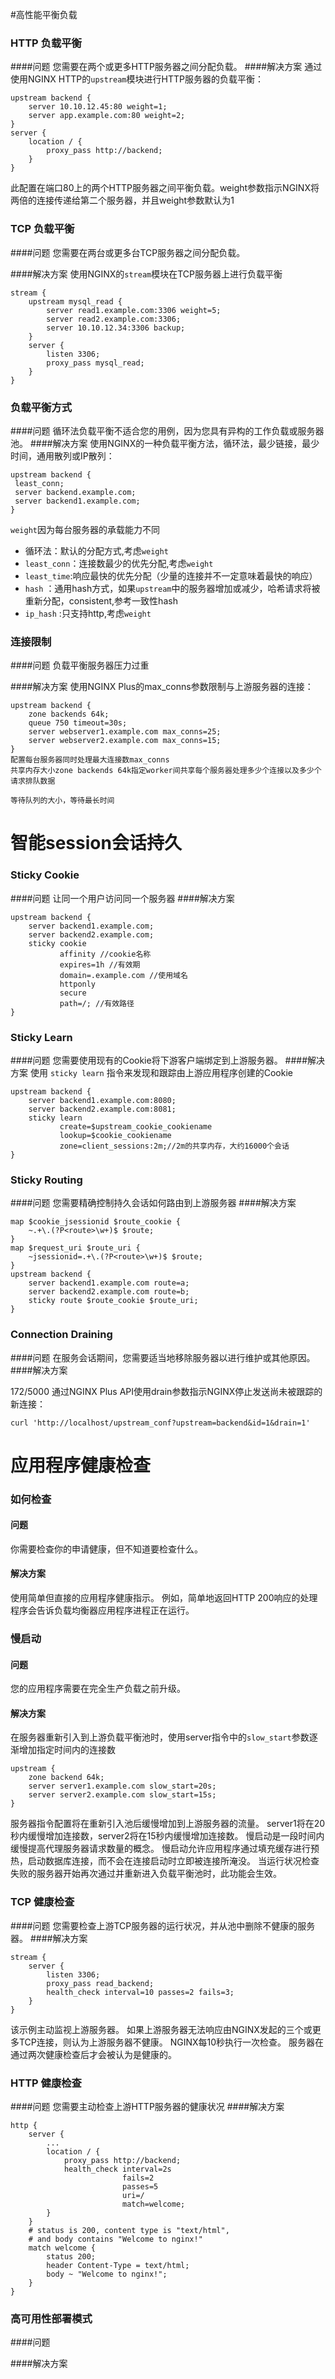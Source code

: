 #高性能平衡负载
### HTTP 负载平衡
####问题
您需要在两个或更多HTTP服务器之间分配负载。
####解决方案
通过使用NGINX HTTP的`upstream`模块进行HTTP服务器的负载平衡：
```nginx
upstream backend {
    server 10.10.12.45:80 weight=1;
    server app.example.com:80 weight=2;
}
server {
    location / {
        proxy_pass http://backend;
    }
}

```
此配置在端口80上的两个HTTP服务器之间平衡负载。weight参数指示NGINX将两倍的连接传递给第二个服务器，并且weight参数默认为1


### TCP 负载平衡
####问题
您需要在两台或更多台TCP服务器之间分配负载。

####解决方案
使用NGINX的`stream`模块在TCP服务器上进行负载平衡
```
stream {
    upstream mysql_read {
        server read1.example.com:3306 weight=5;
        server read2.example.com:3306;
        server 10.10.12.34:3306 backup;
    }
    server {
        listen 3306;
        proxy_pass mysql_read;
    }
}

```


### 负载平衡方式
####问题
循环法负载平衡不适合您的用例，因为您具有异构的工作负载或服务器池。
####解决方案
使用NGINX的一种负载平衡方法，循环法，最少链接，最少时间，通用散列或IP散列：
```
upstream backend {
 least_conn;
 server backend.example.com;
 server backend1.example.com;
}

```
`weight`因为每台服务器的承载能力不同
- 循环法：默认的分配方式,考虑`weight`
- `least_conn`：连接数最少的优先分配,考虑`weight`
- `least_time`:响应最快的优先分配（少量的连接并不一定意味着最快的响应）
- `hash` ：通用hash方式，如果`upstream`中的服务器增加或减少，哈希请求将被重新分配，consistent,参考一致性hash
- `ip_hash` :只支持http,考虑`weight`


### 连接限制
####问题
负载平衡服务器压力过重

####解决方案
使用NGINX Plus的max_conns参数限制与上游服务器的连接：
```
upstream backend {
    zone backends 64k;
    queue 750 timeout=30s;
    server webserver1.example.com max_conns=25;
    server webserver2.example.com max_conns=15;
}
配置每台服务器同时处理最大连接数max_conns
共享内存大小zone backends 64k指定worker间共享每个服务器处理多少个连接以及多少个请求排队数据

等待队列的大小，等待最长时间
```

# 智能session会话持久
### Sticky Cookie
####问题
让同一个用户访问同一个服务器
####解决方案
```
upstream backend {
    server backend1.example.com;
    server backend2.example.com;
    sticky cookie
           affinity //cookie名称
           expires=1h //有效期
           domain=.example.com //使用域名
           httponly 
           secure
           path=/; //有效路径
}

```


### Sticky Learn
####问题
您需要使用现有的Cookie将下游客户端绑定到上游服务器。
####解决方案
使用 `sticky learn` 指令来发现和跟踪由上游应用程序创建的Cookie
```
upstream backend {
    server backend1.example.com:8080;
    server backend2.example.com:8081;
    sticky learn
           create=$upstream_cookie_cookiename
           lookup=$cookie_cookiename
           zone=client_sessions:2m;//2m的共享内存，大约16000个会话
}

```

### Sticky Routing
####问题
您需要精确控制持久会话如何路由到上游服务器
####解决方案
```
map $cookie_jsessionid $route_cookie {
    ~.+\.(?P<route>\w+)$ $route;
}
map $request_uri $route_uri {
    ~jsessionid=.+\.(?P<route>\w+)$ $route;
}
upstream backend {
    server backend1.example.com route=a;
    server backend2.example.com route=b;
    sticky route $route_cookie $route_uri;
}

```


### Connection Draining
####问题
在服务会话期间，您需要适当地移除服务器以进行维护或其他原因。
####解决方案

172/5000
通过NGINX Plus API使用drain参数指示NGINX停止发送尚未被跟踪的新连接：
```
curl 'http://localhost/upstream_conf?upstream=backend&id=1&drain=1'

```
# 应用程序健康检查
### 如何检查
#### 问题
你需要检查你的申请健康，但不知道要检查什么。
#### 解决方案
使用简单但直接的应用程序健康指示。 例如，简单地返回HTTP 200响应的处理程序会告诉负载均衡器应用程序进程正在运行。



### 慢启动
#### 问题
您的应用程序需要在完全生产负载之前升级。
#### 解决方案
在服务器重新引入到上游负载平衡池时，使用server指令中的`slow_start`参数逐渐增加指定时间内的连接数
```
upstream {
    zone backend 64k;
    server server1.example.com slow_start=20s;
    server server2.example.com slow_start=15s;
}

```
服务器指令配置将在重新引入池后缓慢增加到上游服务器的流量。
server1将在20秒内缓慢增加连接数，server2将在15秒内缓慢增加连接数。
慢启动是一段时间内缓慢提高代理服务器请求数量的概念。 慢启动允许应用程序通过填充缓存进行预热，启动数据库连接，而不会在连接启动时立即被连接所淹没。 当运行状况检查失败的服务器开始再次通过并重新进入负载平衡池时，此功能会生效。




### TCP 健康检查
####问题
您需要检查上游TCP服务器的运行状况，并从池中删除不健康的服务器。
####解决方案
```
stream {
    server {
        listen 3306;
        proxy_pass read_backend;
        health_check interval=10 passes=2 fails=3;
    }
}

```
该示例主动监视上游服务器。 如果上游服务器无法响应由NGINX发起的三个或更多TCP连接，则认为上游服务器不健康。 NGINX每10秒执行一次检查。 服务器在通过两次健康检查后才会被认为是健康的。

### HTTP 健康检查
####问题
您需要主动检查上游HTTP服务器的健康状况
####解决方案
```
http {
    server {
        ...
        location / {
            proxy_pass http://backend;
            health_check interval=2s
                         fails=2
                         passes=5
                         uri=/
                         match=welcome;
        }
    }
    # status is 200, content type is "text/html",
    # and body contains "Welcome to nginx!"
    match welcome {
        status 200;
        header Content-Type = text/html;
        body ~ "Welcome to nginx!";
    }
}

```


### 高可用性部署模式
####问题

####解决方案